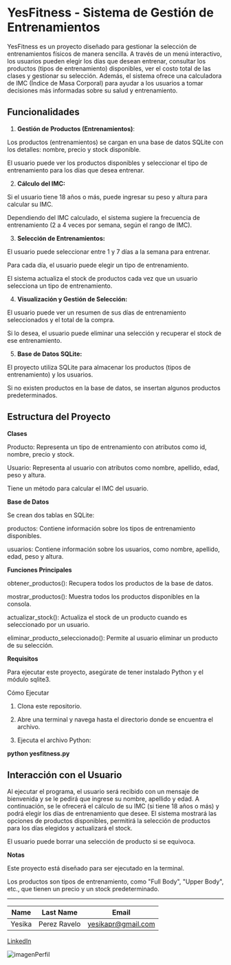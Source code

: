 # YesFitness - Sistema de Gestión de Entrenamientos



YesFitness es un proyecto diseñado para gestionar la selección de entrenamientos físicos de manera sencilla. A través de un menú interactivo, los usuarios pueden elegir los días que desean entrenar, consultar los productos (tipos de entrenamiento) disponibles, ver el costo total de las clases y gestionar su selección. Además, el sistema ofrece una calculadora de IMC (Índice de Masa Corporal) para ayudar a los usuarios a tomar decisiones más informadas sobre su salud y entrenamiento.


## Funcionalidades


1. **Gestión de Productos (Entrenamientos)**:


Los productos (entrenamientos) se cargan en una base de datos SQLite con los detalles: nombre, precio y stock disponible.


El usuario puede ver los productos disponibles y seleccionar el tipo de entrenamiento para los días que desea entrenar.






2. **Cálculo del IMC:**


Si el usuario tiene 18 años o más, puede ingresar su peso y altura para calcular su IMC.


Dependiendo del IMC calculado, el sistema sugiere la frecuencia de entrenamiento (2 a 4 veces por semana, según el rango de IMC).






3. **Selección de Entrenamientos:**


El usuario puede seleccionar entre 1 y 7 días a la semana para entrenar.


Para cada día, el usuario puede elegir un tipo de entrenamiento.


El sistema actualiza el stock de productos cada vez que un usuario selecciona un tipo de entrenamiento.






4. **Visualización y Gestión de Selección:**


El usuario puede ver un resumen de sus días de entrenamiento seleccionados y el total de la compra.


Si lo desea, el usuario puede eliminar una selección y recuperar el stock de ese entrenamiento.






5. **Base de Datos SQLite:**


El proyecto utiliza SQLite para almacenar los productos (tipos de entrenamiento) y los usuarios.


Si no existen productos en la base de datos, se insertan algunos productos predeterminados.








## Estructura del Proyecto


**Clases**


Producto: Representa un tipo de entrenamiento con atributos como id, nombre, precio y stock.


Usuario: Representa al usuario con atributos como nombre, apellido, edad, peso y altura.


Tiene un método para calcular el IMC del usuario.






**Base de Datos**


Se crean dos tablas en SQLite:


productos: Contiene información sobre los tipos de entrenamiento disponibles.


usuarios: Contiene información sobre los usuarios, como nombre, apellido, edad, peso y altura.




**Funciones Principales**


obtener_productos(): Recupera todos los productos de la base de datos.


mostrar_productos(): Muestra todos los productos disponibles en la consola.


actualizar_stock(): Actualiza el stock de un producto cuando es seleccionado por un usuario.


eliminar_producto_seleccionado(): Permite al usuario eliminar un producto de su selección.




**Requisitos**


Para ejecutar este proyecto, asegúrate de tener instalado Python y el módulo sqlite3.


Cómo Ejecutar

1. Clona este repositorio.

2. Abre una terminal y navega hasta el directorio donde se encuentra el archivo.


3. Ejecuta el archivo Python:


**python yesfitness.py**



## Interacción con el Usuario


Al ejecutar el programa, el usuario será recibido con un mensaje de bienvenida y se le pedirá que ingrese su nombre, apellido y edad. A continuación, se le ofrecerá el cálculo de su IMC (si tiene 18 años o más) y podrá elegir los días de entrenamiento que desee. El sistema mostrará las opciones de productos disponibles, permitirá la selección de productos para los días elegidos y actualizará el stock.


El usuario puede borrar una selección de producto si se equivoca.


**Notas**


Este proyecto está diseñado para ser ejecutado en la terminal.


Los productos son tipos de entrenamiento, como "Full Body", "Upper Body", etc., que tienen un precio y un stock predeterminado.



---


| Name   | Last Name    | Email              |
| ------ | ------------ | ------------------ |
| Yesika | Perez Ravelo | yesikapr@gmail.com |

[LinkedIn](https://www.linkedin.com/in/yesikaperezravelo/)

![imagenPerfil](https://firebasestorage.googleapis.com/v0/b/productyesfitness.appspot.com/o/python1.png?alt=media&token=c58f28bc-7f30-4139-abfc-6e16645b5a93)
